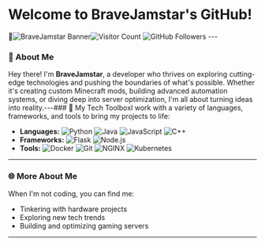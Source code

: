 # Welcome to BraveJamstar's GitHub! 
👋![BraveJamstar Banner](./path/to/your/banner.gif)![Visitor Count](https://komarev.com/ghpvc/?username=BraveJamstar&style=flat-square) 
![GitHub Followers](https://img.shields.io/github/followers/BraveJamstar?style=social) ---
### 🚀 About Me
Hey there! I'm **BraveJamstar**, a developer who thrives on exploring cutting-edge technologies and pushing the boundaries of what's possible. Whether it's creating custom Minecraft mods, building advanced automation systems, or diving deep into server optimization, I'm all about turning ideas into reality.---### 🔧 My Tech ToolboxI work with a variety of languages, frameworks, and tools to bring my projects to life:
- **Languages:** ![Python](https://img.shields.io/badge/Python-3670A0?style=flat&logo=python&logoColor=ffdd54) ![Java](https://img.shields.io/badge/Java-ED8B00?style=flat&logo=java&logoColor=white) ![JavaScript](https://img.shields.io/badge/JavaScript-323330?style=flat&logo=javascript&logoColor=F7DF1E) ![C++](https://img.shields.io/badge/C++-00599C?style=flat&logo=c%2B%2B&logoColor=white)
- **Frameworks:** ![Flask](https://img.shields.io/badge/Flask-%23000.svg?style=flat&logo=flask&logoColor=white) ![Node.js](https://img.shields.io/badge/Node.js-339933?style=flat&logo=nodedotjs&logoColor=white)
- **Tools:** ![Docker](https://img.shields.io/badge/Docker-2496ED?style=flat&logo=docker&logoColor=white) ![Git](https://img.shields.io/badge/Git-F05032?style=flat&logo=git&logoColor=white) ![NGINX](https://img.shields.io/badge/NGINX-009639?style=flat&logo=nginx&logoColor=white) ![Kubernetes](https://img.shields.io/badge/Kubernetes-326CE5?style=flat&logo=kubernetes&logoColor=white)
---
### 🌐 More About Me
When I'm not coding, you can find me:
- Tinkering with hardware projects
- Exploring new tech trends
- Building and optimizing gaming servers
---
